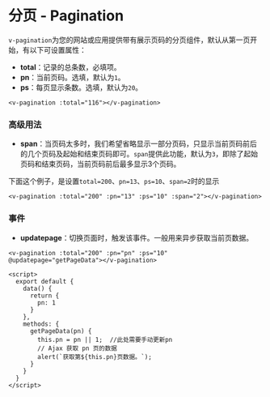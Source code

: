 # 分页 - Pagination

`v-pagination`为您的网站或应用提供带有展示页码的分页组件，默认从第一页开始，有以下可设置属性：

* **total**：记录的总条数，必填项。
* **pn**：当前页码。选填，默认为`1`。
* **ps**：每页显示条数。选填，默认为`20`。

```vue
<v-pagination :total="116"></v-pagination>
```
### 高级用法

* **span**：当页码太多时，我们希望省略显示一部分页码，只显示当前页码前后的几个页码及起始和结束页码即可。`span`提供此功能，默认为`3`，即除了起始页码和结束页码，当前页码前后最多显示3个页码。

下面这个例子，是设置`total=200`、`pn=13`、`ps=10`、`span=2`时的显示
```vue
<v-pagination :total="200" :pn="13" :ps="10" :span="2"></v-pagination>
```

### 事件

* **updatepage**：切换页面时，触发该事件。一般用来异步获取当前页数据。

```vue
<v-pagination :total="200" :pn="pn" :ps="10" @updatepage="getPageData"></v-pagination>

<script>
  export default {
    data() {
      return {
        pn: 1
      }
    },
    methods: {
      getPageData(pn) {
        this.pn = pn || 1;  //此处需要手动更新pn
        // Ajax 获取 pn 页的数据
        alert(`获取第${this.pn}页数据。`);
      }
    }
  }
</script>
```
